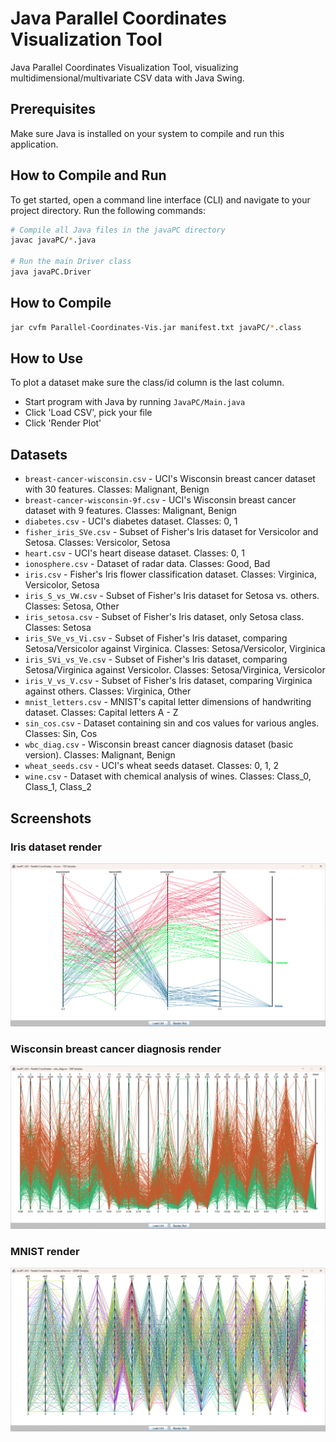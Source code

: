 # Java Parallel Coordinates Visualization Tool

Java Parallel Coordinates Visualization Tool, visualizing multidimensional/multivariate CSV data with Java Swing. 

## Prerequisites

Make sure Java is installed on your system to compile and run this application.

## How to Compile and Run

To get started, open a command line interface (CLI) and navigate to your project directory. Run the following commands:

```bash
# Compile all Java files in the javaPC directory
javac javaPC/*.java

# Run the main Driver class
java javaPC.Driver
```

## How to Compile

```bash
jar cvfm Parallel-Coordinates-Vis.jar manifest.txt javaPC/*.class
```

## How to Use

To plot a dataset make sure the class/id column is the last column.  

- Start program with Java by running `JavaPC/Main.java`
- Click 'Load CSV', pick your file
- Click 'Render Plot'

## Datasets

- `breast-cancer-wisconsin.csv` - UCI's Wisconsin breast cancer dataset with 30 features. Classes: Malignant, Benign
- `breast-cancer-wisconsin-9f.csv` - UCI's Wisconsin breast cancer dataset with 9 features. Classes: Malignant, Benign
- `diabetes.csv` - UCI's diabetes dataset. Classes: 0, 1  
- `fisher_iris_SVe.csv` - Subset of Fisher's Iris dataset for Versicolor and Setosa. Classes: Versicolor, Setosa
- `heart.csv` - UCI's heart disease dataset. Classes: 0, 1  
- `ionosphere.csv` - Dataset of radar data. Classes: Good, Bad
- `iris.csv` - Fisher's Iris flower classification dataset. Classes: Virginica, Versicolor, Setosa
- `iris_S_vs_VW.csv` - Subset of Fisher's Iris dataset for Setosa vs. others. Classes: Setosa, Other
- `iris_setosa.csv` - Subset of Fisher's Iris dataset, only Setosa class. Classes: Setosa
- `iris_SVe_vs_Vi.csv` - Subset of Fisher's Iris dataset, comparing Setosa/Versicolor against Virginica. Classes: Setosa/Versicolor, Virginica
- `iris_SVi_vs_Ve.csv` - Subset of Fisher's Iris dataset, comparing Setosa/Virginica against Versicolor. Classes: Setosa/Virginica, Versicolor
- `iris_V_vs_V.csv` - Subset of Fisher's Iris dataset, comparing Virginica against others. Classes: Virginica, Other
- `mnist_letters.csv` - MNIST's capital letter dimensions of handwriting dataset. Classes: Capital letters A - Z  
- `sin_cos.csv` - Dataset containing sin and cos values for various angles. Classes: Sin, Cos
- `wbc_diag.csv` - Wisconsin breast cancer diagnosis dataset (basic version). Classes: Malignant, Benign
- `wheat_seeds.csv` - UCI's wheat seeds dataset. Classes: 0, 1, 2  
- `wine.csv` - Dataset with chemical analysis of wines. Classes: Class_0, Class_1, Class_2

## Screenshots

### Iris dataset render  

![Iris dataset render](screenshots/iris_render.png)

### Wisconsin breast cancer diagnosis render  

![Wisconsin breast cancer diagnosis render](screenshots/wbc_render.png)

### MNIST render  

![Wisconsin render](screenshots/MNIST_render.png)
